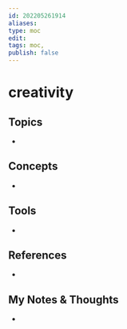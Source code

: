 ```yaml
---
id: 202205261914
aliases:
type: moc
edit: 
tags: moc, 
publish: false
---
```

# creativity

## Topics
- 

## Concepts
-

## Tools
- 

## References
-

## My Notes & Thoughts
- 


